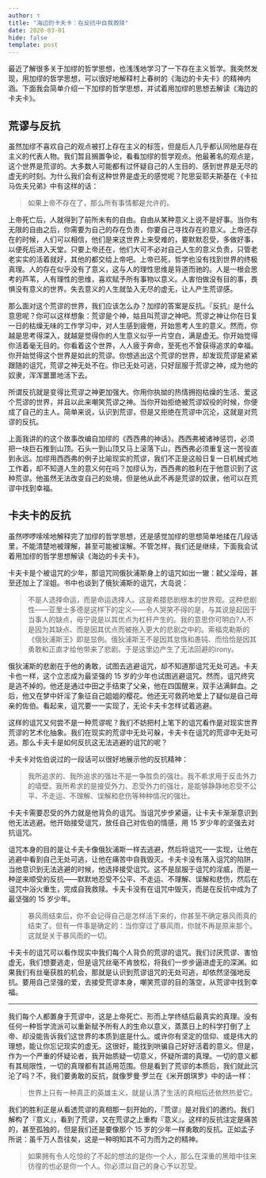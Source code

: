 ```yaml
---
author: τ
title: "海边的卡夫卡：在反抗中自我救赎"
date: 2020-03-01
hide: false
template: post
---
```


最近了解很多关于加缪的哲学思想，也浅浅地学习了一下存在主义哲学。我突然发现，用加缪的哲学思想，可以很好地解释村上春树的《海边的卡夫卡》的精神内涵。下面我会简单介绍一下加缪的哲学思想，并试着用加缪的思想去解读《海边的卡夫卡》。

## 荒谬与反抗

虽然加缪不喜欢自己的观点被打上存在主义的标签，但是后人几乎都认同他是存在主义的代表人物。我们暂且搁置争论，看看加缪的哲学观点。他最著名的观点是，这个世界是荒谬的。大多数人可能都有过怀疑自己的人生目的、感到世界是无尽的虚无的时刻。为什么我们会有这种世界是虚无的感觉呢？陀思妥耶夫斯基在《卡拉马佐夫兄弟》中有这样的话：

> 如果上帝不存在了，那么所有事情都是允许的。

上帝死亡后，人就得到了前所未有的自由。自由从某种意义上说不是好事。当你有无限的自由之后，你需要为自己的存在负责，你要自己寻找存在的意义。上帝还存在的时候，人们可以相信，他们是来这世界上来受难的，要默默忍受，多做好事，以便死后进入天堂。只要上帝还在，他们大可不必对自己人生的意义负责，只管老老实实的活着就好，其他的都交给上帝吧。上帝已死，哲学也没有找到世界的终极真理。人的存在似乎没有了意义，这与人的理性思维是背道而驰的。人是一根会思考的芦苇，人有理性的思维，喜欢赋予所有事物以意义。人害怕做没有目的事，畏惧没有意义的世界。失去意义的人生就坠入无尽的虚无，让人产生荒谬感。

那么面对这个荒谬的世界，我们应该怎么办？加缪的答案是反抗。『反抗』是什么意思呢？你可以这样想象：荒谬是个神，姑且叫荒谬之神吧。荒谬之神让你在日复一日的枯燥无味的工作学习中，对人生感到疲倦，开始思考人生的意义。然而，你越是思考得深入，就越是觉得你的人生意义似乎一片空白，满是虚无。你开始觉得你活着毫无目的。你看着这个世界，人人疲于奔命，至死也不曾获得追求的幸福。你开始觉得这个世界是如此的荒谬。你想逃出这个荒谬的世界，却发现荒谬是紧紧跟随的诅咒，荒谬之神无处不在。你已无处可逃，只好屈服于荒谬之神，成为他的奴隶，浑浑噩噩地活下去。

所谓反抗就是变得比荒谬之神更加强大。你用你执拗的热情拥抱枯燥的生活、爱这个荒谬的世界，并且以此来嘲笑荒谬之神。当你开始拒绝被荒谬奴役的时候，你便成了自己的主人。简单来说，认识到荒谬，但是又拒绝在荒谬中沉沦，这就是对荒谬的反抗。

上面我讲的的这个故事改编自加缪的《西西弗的神话》。西西弗被诸神惩罚，必须把一块巨石推到山顶。石头一到山顶又马上滚落下山，西西弗必须重复这一苦役直到永远。加缪用西西弗的例子比喻现实的荒谬，我们不正是这般日复一日机械式地工作着，却不知道人生的意义何在吗？加缪认为，西西弗的胜利在于他意识到了这种荒谬。他虽然无法改变自己的处境，但是他从此不再是荒谬的奴隶，他可以在荒谬中找到幸福。

## 卡夫卡的反抗

虽然啰啰嗦嗦地解释完了加缪的哲学思想，还是感觉加缪的思想简单地揉在几段话里，不能清楚地被理解，甚至可能被误解。不管怎样，我们还是继续，下面我会试着用加缪的哲学思想解读《海边的卡夫卡》。

卡夫卡是个被诅咒的少年，那诅咒同俄狄浦斯身上的诅咒如出一辙：弑父淫母，甚至还加上了淫姐。书中也谈到了俄狄浦斯的诅咒，大岛说：

> 不是人选择命运，而是命运选择人。这是希腊悲剧根本的世界观。这种悲剧性——亚里士多德是这样下的定义——令人哭笑不得的是，与其说是起因于当事人的缺点，毋宁说是以其优点为杠杆产生的。我的意思你可明白?人不是因为其缺点、而是因其优点而被拖入更大的悲剧之中的。索福克勒斯的《俄狄浦斯王》即是显例。俄狄浦斯王不是因其怠惰和愚钝、而恰恰是因其勇敢和正直才给他带来了悲剧。于是这里边产生了无法回避的irony。

俄狄浦斯的悲剧在于他的勇敢，试图去逃避诅咒，却不知道那诅咒无处可逃。卡夫卡也一样，这个立志成为最坚强的 15 岁的少年也试图逃避诅咒。然而，诅咒终究是逃不掉的。他还是通过中田之手结束了父亲，他在四国醒来，双手沾满鲜血。之后，他又在梦中奸淫了象征自己姐姐的樱花。他还无可救药地爱上了疑似是自己母亲的佐伯。看起来，诅咒要一一实现了，无论卡夫卡怎样试着逃避。

这样的诅咒又何尝不是一种荒谬呢？我们不妨把村上笔下的诅咒看作是对现实世界荒谬的艺术化抽象。我们在现实的荒谬中无处可躲，卡夫卡在诅咒的荒谬中无处可逃。那么卡夫卡是如何反抗这无法逃避的诅咒的呢？

卡夫卡对佐伯说过的一段话可以很好地展示他的反抗精神：

> 我所追求的、我所追求的强壮不是一争胜负的强壮。我不希求用于反击外力的墙壁。我所希求的是接受外力、忍受外力的强壮，是能够静静地忍受不公平、不走运、不理解、误解和悲伤等种种情况的强壮。

卡夫卡需要忍受的外力就是他背负的诅咒。当诅咒步步紧逼，让卡夫卡渐渐意识到他无法逃避。他开始接受诅咒，放任自己对佐伯的情感，用 15 岁少年的坚强去对抗诅咒。

诅咒本身的目的是让卡夫卡像俄狄浦斯一样去逃避，然后将诅咒一一实现，让他在逃避中看到自己无处可逃，让他在痛苦中自我毁灭。卡夫卡没有落入诅咒的陷阱，当他意识到无法逃避的时候，他选择接受诅咒。这不是屈服于诅咒的淫威，而是一种逆来顺受的反抗——默默地忍受不公平、不走运、不理解、误解和悲伤，然后在诅咒中浴火重生，完成自我救赎。卡夫卡没有在诅咒中毁灭，而是在反抗中成为了最坚强的 15 岁少年。

> 暴风雨结束后，你不会记得自己是怎样活下来的，你甚至不确定暴风雨真的结束了。但有一件事是确定的：当你穿过了暴风雨，你就不再是原来那个。这就是关于暴风雨的一切。

卡夫卡的诅咒可以看作现实中我们每个人背负的荒谬的诅咒。我们讨厌荒谬、害怕虚无，我们想要逃走，但是诅咒丝毫不肯放松，将我们一步步逼进虚无的深渊。如果我们有丝毫获胜的机会，那就是认识到荒谬诅咒的无处可逃，却依然坚强地反抗。要用自己坚强的爱，去接受荒谬本身，嘲笑荒谬的目的落空，从荒谬中找到幸福。

---

我们每个人都置身于荒谬中，这是上帝死亡、形而上学终结后最真实的真理。没有任何一种哲学流派可以重新赋予所有人的生命以意义，蒸蒸日上的科学打倒了上帝、却没能告诉我们这世界的本质到底是什么。或许你有坚定的信仰、或是伟大的理想，能让你忘记现实的虚无。这很好，能找到哄骗自己好好活着的意义。但是，作为一个严重的怀疑论者，我开始质疑一切意义，怀疑所谓的真理。一切的意义都有其局限性，一切的真理都有其适用范围。但是看到了荒谬的本质后，我们就此沉沦了吗？不，我们要勇敢的反抗，就像罗曼·罗兰在《米开朗琪罗》中的话一样：

> 世界上只有一种真正的英雄主义，就是认清了生活的真相后还依然热爱它。

我们的胜利正是从看透荒谬的真相那一刻开始的，『荒谬』是对我们的邀约。我们解构了『意义』，看到了荒谬，又在荒谬之上重构『意义』。这样的反抗注定是痛苦的，甚至孤独的，但是我们还是要像那个 15 岁的少年一样勇敢的反抗。正如孟子所说：虽千万人吾往矣，这是一种明知其不可为而为之的精神。

> 如果拥有令人吃惊的了不起的想法的是你一个人，那么在深重的黑暗中往来彷徨的也必是你一个人。你必须以自己的身心予以忍受。

